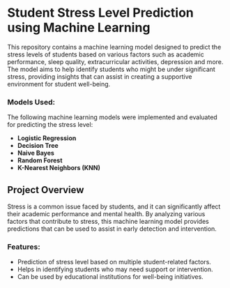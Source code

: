 # Student Stress Level Prediction using Machine Learning

This repository contains a machine learning model designed to predict the stress levels of students based on various factors such as academic performance, sleep quality, extracurricular activities, depression and more. The model aims to help identify students who might be under significant stress, providing insights that can assist in creating a supportive environment for student well-being.

### Models Used:
The following machine learning models were implemented and evaluated for predicting the stress level:
- **Logistic Regression**
- **Decision Tree**
- **Naive Bayes**
- **Random Forest**
- **K-Nearest Neighbors (KNN)**

## Project Overview

Stress is a common issue faced by students, and it can significantly affect their academic performance and mental health. By analyzing various factors that contribute to stress, this machine learning model provides predictions that can be used to assist in early detection and intervention.

### Features:
- Prediction of stress level based on multiple student-related factors.
- Helps in identifying students who may need support or intervention.
- Can be used by educational institutions for well-being initiatives.

